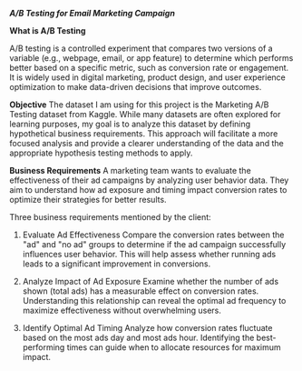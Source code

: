 ***A/B Testing for Email Marketing Campaign***

**What is A/B Testing**

A/B testing is a controlled experiment that compares two versions of a variable (e.g., webpage, email, or app feature) to determine which performs better based on a specific metric, such as conversion rate or engagement. It is widely used in digital marketing, product design, and user experience optimization to make data-driven decisions that improve outcomes.

**Objective**
The dataset I am using for this project is the Marketing A/B Testing dataset from Kaggle. While many datasets are often explored for learning purposes, my goal is to analyze this dataset by defining hypothetical business requirements. This approach will facilitate a more focused analysis and provide a clearer understanding of the data and the appropriate hypothesis testing methods to apply.

**Business Requirements**
A marketing team wants to evaluate the effectiveness of their ad campaigns by analyzing user behavior data. They aim to understand how ad exposure and timing impact conversion rates to optimize their strategies for better results.

Three business requirements mentioned by the client:

1. Evaluate Ad Effectiveness Compare the conversion rates between the "ad" and "no ad" groups to determine if the ad campaign successfully influences user behavior. This will help assess whether running ads leads to a significant improvement in conversions.

2. Analyze Impact of Ad Exposure Examine whether the number of ads shown (total ads) has a measurable effect on conversion rates. Understanding this relationship can reveal the optimal ad frequency to maximize effectiveness without overwhelming users.

3. Identify Optimal Ad Timing Analyze how conversion rates fluctuate based on the most ads day and most ads hour. Identifying the best-performing times can guide when to allocate resources for maximum impact.
